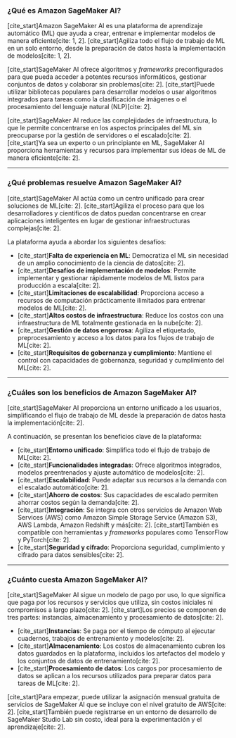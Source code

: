 ### ¿Qué es Amazon SageMaker AI?

[cite_start]Amazon SageMaker AI es una plataforma de aprendizaje automático (ML) que ayuda a crear, entrenar e implementar modelos de manera eficiente[cite: 1, 2]. [cite_start]Agiliza todo el flujo de trabajo de ML en un solo entorno, desde la preparación de datos hasta la implementación de modelos[cite: 1, 2].

[cite_start]SageMaker AI ofrece algoritmos y *frameworks* preconfigurados para que pueda acceder a potentes recursos informáticos, gestionar conjuntos de datos y colaborar sin problemas[cite: 2]. [cite_start]Puede utilizar bibliotecas populares para desarrollar modelos o usar algoritmos integrados para tareas como la clasificación de imágenes o el procesamiento del lenguaje natural (NLP)[cite: 2].

[cite_start]SageMaker AI reduce las complejidades de infraestructura, lo que le permite concentrarse en los aspectos principales del ML sin preocuparse por la gestión de servidores o el escalado[cite: 2]. [cite_start]Ya sea un experto o un principiante en ML, SageMaker AI proporciona herramientas y recursos para implementar sus ideas de ML de manera eficiente[cite: 2].

---

### ¿Qué problemas resuelve Amazon SageMaker AI?

[cite_start]SageMaker AI actúa como un centro unificado para crear soluciones de ML[cite: 2]. [cite_start]Agiliza el proceso para que los desarrolladores y científicos de datos puedan concentrarse en crear aplicaciones inteligentes en lugar de gestionar infraestructuras complejas[cite: 2].

La plataforma ayuda a abordar los siguientes desafíos:

* [cite_start]**Falta de experiencia en ML**: Democratiza el ML sin necesidad de un amplio conocimiento de la ciencia de datos[cite: 2].
* [cite_start]**Desafíos de implementación de modelos**: Permite implementar y gestionar rápidamente modelos de ML listos para producción a escala[cite: 2].
* [cite_start]**Limitaciones de escalabilidad**: Proporciona acceso a recursos de computación prácticamente ilimitados para entrenar modelos de ML[cite: 2].
* [cite_start]**Altos costos de infraestructura**: Reduce los costos con una infraestructura de ML totalmente gestionada en la nube[cite: 2].
* [cite_start]**Gestión de datos engorrosa**: Agiliza el etiquetado, preprocesamiento y acceso a los datos para los flujos de trabajo de ML[cite: 2].
* [cite_start]**Requisitos de gobernanza y cumplimiento**: Mantiene el control con capacidades de gobernanza, seguridad y cumplimiento del ML[cite: 2].

---

### ¿Cuáles son los beneficios de Amazon SageMaker AI?

[cite_start]SageMaker AI proporciona un entorno unificado a los usuarios, simplificando el flujo de trabajo de ML desde la preparación de datos hasta la implementación[cite: 2].

A continuación, se presentan los beneficios clave de la plataforma:

* [cite_start]**Entorno unificado**: Simplifica todo el flujo de trabajo de ML[cite: 2].
* [cite_start]**Funcionalidades integradas**: Ofrece algoritmos integrados, modelos preentrenados y ajuste automático de modelos[cite: 2].
* [cite_start]**Escalabilidad**: Puede adaptar sus recursos a la demanda con el escalado automático[cite: 2].
* [cite_start]**Ahorro de costos**: Sus capacidades de escalado permiten ahorrar costos según la demanda[cite: 2].
* [cite_start]**Integración**: Se integra con otros servicios de Amazon Web Services (AWS) como Amazon Simple Storage Service (Amazon S3), AWS Lambda, Amazon Redshift y más[cite: 2]. [cite_start]También es compatible con herramientas y *frameworks* populares como TensorFlow y PyTorch[cite: 2].
* [cite_start]**Seguridad y cifrado**: Proporciona seguridad, cumplimiento y cifrado para datos sensibles[cite: 2].

---

### ¿Cuánto cuesta Amazon SageMaker AI?

[cite_start]SageMaker AI sigue un modelo de pago por uso, lo que significa que paga por los recursos y servicios que utiliza, sin costos iniciales ni compromisos a largo plazo[cite: 2]. [cite_start]Los precios se componen de tres partes: instancias, almacenamiento y procesamiento de datos[cite: 2].

* [cite_start]**Instancias**: Se paga por el tiempo de cómputo al ejecutar cuadernos, trabajos de entrenamiento y modelos[cite: 2].
* [cite_start]**Almacenamiento**: Los costos de almacenamiento cubren los datos guardados en la plataforma, incluidos los artefactos del modelo y los conjuntos de datos de entrenamiento[cite: 2].
* [cite_start]**Procesamiento de datos**: Los cargos por procesamiento de datos se aplican a los recursos utilizados para preparar datos para tareas de ML[cite: 2].

[cite_start]Para empezar, puede utilizar la asignación mensual gratuita de servicios de SageMaker AI que se incluye con el nivel gratuito de AWS[cite: 2]. [cite_start]También puede registrarse en un entorno de desarrollo de SageMaker Studio Lab sin costo, ideal para la experimentación y el aprendizaje[cite: 2].
